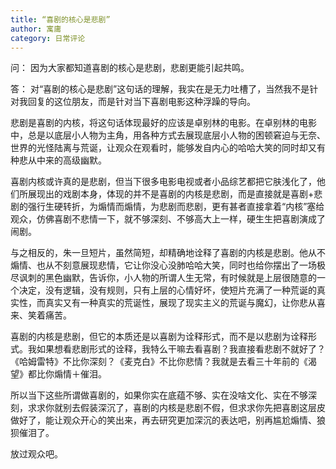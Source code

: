 ```yaml
---
title: “喜剧的核心是悲剧”
author: 寓庸
category: 日常评论
---
```

问：
因为大家都知道喜剧的核心是悲剧，悲剧更能引起共鸣。

答：
对“喜剧的核心是悲剧”这句话的理解，我实在是无力吐槽了，当然我不是针对我回复的这位朋友，而是针对当下喜剧电影这种浮躁的导向。  
  
悲剧是喜剧的内核，将这句话体现最好的应该是卓别林的电影。在卓别林的电影中，总是以底层小人物为主角，用各种方式去展现底层小人物的困顿窘迫与无奈、世界的光怪陆离与荒诞，让观众在观看时，能够发自内心的哈哈大笑的同时却又有种悲从中来的高级幽默。  
  
喜剧内核或许真的是悲剧，但当下很多电影电视或者小品综艺都把它肤浅化了，他们所展现出的戏剧本身，体现的并不是喜剧的内核是悲剧，而是直接就是喜剧+悲剧的强行生硬转折，为煽情而煽情，为悲剧而悲剧，更有甚者直接拿着“内核”塞给观众，仿佛喜剧不悲情一下，就不够深刻、不够高大上一样，硬生生把喜剧演成了闹剧。  
  
与之相反的，朱一旦短片，虽然简短，却精确地诠释了喜剧的内核是悲剧。他从不煽情、也从不刻意展现悲情，它让你没心没肺哈哈大笑，同时也给你摆出了一场极尽讽刺的黑色幽默，告诉你，小人物的所谓人生无常，有时候就是上层很随意的一个决定，没有逻辑，没有规则，只有上层的心情好坏，使短片充满了一种荒诞的真实性，而真实又有一种真实的荒诞性，展现了现实主义的荒诞与魔幻，让你悲从喜来、笑着痛苦。  
  
喜剧的内核是悲剧，但它的本质还是以喜剧为诠释形式，而不是以悲剧为诠释形式。我如果想看悲剧形式的诠释，我特么干嘛去看喜剧？我直接看悲剧不就好了？《哈姆雷特》不比你深刻？《麦克白》不比你悲情？我就是去看三十年前的《渴望》都比你煽情＋催泪。  
  
所以当下这些所谓做喜剧的，如果你实在底蕴不够、实在没啥文化、实在不够深刻，求求你就别去假装深沉了，喜剧的内核是悲剧不假，但求求你先把喜剧这层皮做好了，能让观众开心的笑出来，再去研究更加深沉的表达吧，别再尴尬煽情、狼狈催泪了。  
  
放过观众吧。
